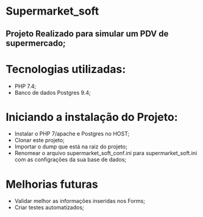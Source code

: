 # Supermarket_soft

## Projeto Realizado para simular um PDV de supermercado;

# Tecnologias utilizadas:
- PHP 7.4;
- Banco de dados Postgres 9.4;

# Iniciando a instalação do Projeto:
- Instalar o PHP 7/apache e Postgres no HOST;
- Clonar este projeto;
- Importar o dump que está na raiz do projeto;
- Renomear o arquivo supermarket_soft_conf.ini para supermarket_soft.ini com as configrações da sua base de dados;

# Melhorias futuras
- Validar melhor as informações inseridas nos Forms;
- Criar testes automatizados;
